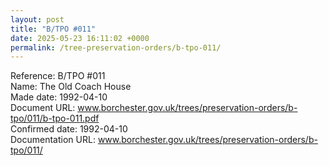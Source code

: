 ```yaml
---
layout: post
title: "B/TPO #011"
date: 2025-05-23 16:11:02 +0000
permalink: /tree-preservation-orders/b-tpo-011/
---
```


Reference: B/TPO #011 <br/>
Name: The Old Coach House<br/>
Made date: 1992-04-10<br/>
Document URL: www.borchester.gov.uk/trees/preservation-orders/b-tpo/011/b-tpo-011.pdf<br/>
Confirmed date: 1992-04-10<br/>
Documentation URL: www.borchester.gov.uk/trees/preservation-orders/b-tpo/011/<br/>
